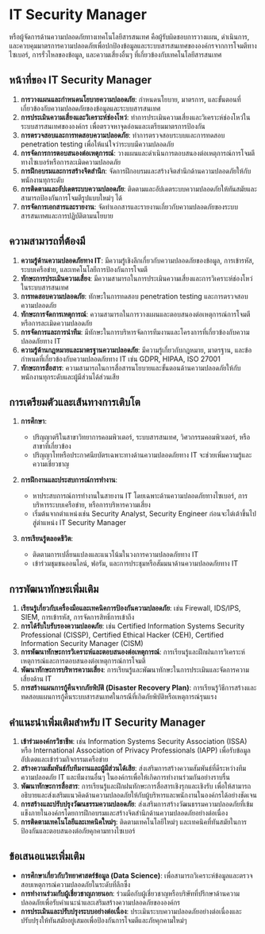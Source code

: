 # IT Security Manager
หรือผู้จัดการด้านความปลอดภัยทางเทคโนโลยีสารสนเทศ คือผู้รับผิดชอบการวางแผน, ดำเนินการ, และควบคุมมาตรการความปลอดภัยเพื่อปกป้องข้อมูลและระบบสารสนเทศขององค์กรจากการโจมตีทางไซเบอร์, การรั่วไหลของข้อมูล, และความเสี่ยงอื่นๆ ที่เกี่ยวข้องกับเทคโนโลยีสารสนเทศ

## หน้าที่ของ IT Security Manager

1. **การวางแผนและกำหนดนโยบายความปลอดภัย**: กำหนดนโยบาย, มาตรการ, และขั้นตอนที่เกี่ยวข้องกับความปลอดภัยของข้อมูลและระบบสารสนเทศ
2. **การประเมินความเสี่ยงและวิเคราะห์ช่องโหว่**: ทำการประเมินความเสี่ยงและวิเคราะห์ช่องโหว่ในระบบสารสนเทศขององค์กร เพื่อตรวจหาจุดอ่อนและเตรียมมาตรการป้องกัน
3. **การตรวจสอบและการทดสอบความปลอดภัย**: ทำการตรวจสอบระบบและการทดสอบ penetration testing เพื่อให้แน่ใจว่าระบบมีความปลอดภัย
4. **การจัดการการตอบสนองต่อเหตุการณ์**: วางแผนและดำเนินการตอบสนองต่อเหตุการณ์การโจมตีทางไซเบอร์หรือการละเมิดความปลอดภัย
5. **การฝึกอบรมและการสร้างจิตสำนึก**: จัดการฝึกอบรมและสร้างจิตสำนึกด้านความปลอดภัยให้กับพนักงานทุกระดับ
6. **การติดตามและอัปเดตระบบความปลอดภัย**: ติดตามและอัปเดตระบบความปลอดภัยให้ทันสมัยและสามารถป้องกันการโจมตีรูปแบบใหม่ๆ ได้
7. **การจัดการเอกสารและรายงาน**: จัดทำเอกสารและรายงานเกี่ยวกับความปลอดภัยของระบบสารสนเทศและการปฏิบัติตามนโยบาย

## ความสามารถที่ต้องมี

1. **ความรู้ด้านความปลอดภัยทาง IT**: มีความรู้เชิงลึกเกี่ยวกับความปลอดภัยของข้อมูล, การเข้ารหัส, ระบบเครือข่าย, และเทคโนโลยีการป้องกันการโจมตี
2. **ทักษะการประเมินความเสี่ยง**: มีความสามารถในการประเมินความเสี่ยงและการวิเคราะห์ช่องโหว่ในระบบสารสนเทศ
3. **การทดสอบความปลอดภัย**: ทักษะในการทดสอบ penetration testing และการตรวจสอบความปลอดภัย
4. **ทักษะการจัดการเหตุการณ์**: ความสามารถในการวางแผนและตอบสนองต่อเหตุการณ์การโจมตีหรือการละเมิดความปลอดภัย
5. **การจัดการและการนำทีม**: มีทักษะในการบริหารจัดการทีมงานและโครงการที่เกี่ยวข้องกับความปลอดภัยทาง IT
6. **ความรู้ด้านกฎหมายและมาตรฐานความปลอดภัย**: มีความรู้เกี่ยวกับกฎหมาย, มาตรฐาน, และข้อกำหนดที่เกี่ยวข้องกับความปลอดภัยทาง IT เช่น GDPR, HIPAA, ISO 27001
7. **ทักษะการสื่อสาร**: ความสามารถในการสื่อสารนโยบายและขั้นตอนด้านความปลอดภัยให้กับพนักงานทุกระดับและผู้มีส่วนได้ส่วนเสีย

## การเตรียมตัวและเส้นทางการเติบโต

1. **การศึกษา**:
    - ปริญญาตรีในสาขาวิทยาการคอมพิวเตอร์, ระบบสารสนเทศ, วิศวกรรมคอมพิวเตอร์, หรือสาขาที่เกี่ยวข้อง
    - ปริญญาโทหรือประกาศนียบัตรเฉพาะทางด้านความปลอดภัยทาง IT จะช่วยเพิ่มความรู้และความเชี่ยวชาญ

2. **การฝึกงานและประสบการณ์การทำงาน**:
    - หาประสบการณ์การทำงานในสายงาน IT โดยเฉพาะด้านความปลอดภัยทางไซเบอร์, การบริหารระบบเครือข่าย, หรือการบริหารความเสี่ยง
    - เริ่มต้นจากตำแหน่งเช่น Security Analyst, Security Engineer ก่อนจะไต่เต้าขึ้นไปสู่ตำแหน่ง IT Security Manager

3. **การเรียนรู้ตลอดชีวิต**:
    - ติดตามการเปลี่ยนแปลงและแนวโน้มในวงการความปลอดภัยทาง IT
    - เข้าร่วมชุมชนออนไลน์, ฟอรัม, และการประชุมหรือสัมมนาด้านความปลอดภัยทาง IT

## การพัฒนาทักษะเพิ่มเติม

1. **เรียนรู้เกี่ยวกับเครื่องมือและเทคนิคการป้องกันความปลอดภัย**: เช่น Firewall, IDS/IPS, SIEM, การเข้ารหัส, การจัดการสิทธิ์การเข้าถึง
2. **การได้รับใบรับรองความปลอดภัย**: เช่น Certified Information Systems Security Professional (CISSP), Certified Ethical Hacker (CEH), Certified Information Security Manager (CISM)
3. **การพัฒนาทักษะการวิเคราะห์และตอบสนองต่อเหตุการณ์**: การเรียนรู้และฝึกฝนการวิเคราะห์เหตุการณ์และการตอบสนองต่อเหตุการณ์การโจมตี
4. **พัฒนาทักษะการบริหารความเสี่ยง**: การเรียนรู้และพัฒนาทักษะในการประเมินและจัดการความเสี่ยงด้าน IT
5. **การสร้างแผนการกู้คืนจากภัยพิบัติ (Disaster Recovery Plan)**: การเรียนรู้วิธีการสร้างและทดสอบแผนการกู้คืนระบบสารสนเทศในกรณีที่เกิดภัยพิบัติหรือเหตุการณ์รุนแรง

## คำแนะนำเพิ่มเติมสำหรับ IT Security Manager

1. **เข้าร่วมองค์กรวิชาชีพ**: เช่น Information Systems Security Association (ISSA) หรือ International Association of Privacy Professionals (IAPP) เพื่อรับข้อมูลอัปเดตและเข้าร่วมกิจกรรมเครือข่าย
2. **สร้างความสัมพันธ์กับทีมงานและผู้มีส่วนได้เสีย**: ส่งเสริมการสร้างความสัมพันธ์ที่ดีระหว่างทีมความปลอดภัย IT และทีมงานอื่นๆ ในองค์กรเพื่อให้เกิดการทำงานร่วมกันอย่างราบรื่น
3. **พัฒนาทักษะการสื่อสาร**: การเรียนรู้และฝึกฝนทักษะการสื่อสารเชิงรุกและเชิงรับ เพื่อให้สามารถอธิบายและส่งเสริมแนวคิดด้านความปลอดภัยให้กับผู้บริหารและพนักงานในองค์กรได้อย่างชัดเจน
4. **การสร้างและปรับปรุงวัฒนธรรมความปลอดภัย**: ส่งเสริมการสร้างวัฒนธรรมความปลอดภัยที่เข้มแข็งภายในองค์กรโดยการฝึกอบรมและสร้างจิตสำนึกด้านความปลอดภัยอย่างต่อเนื่อง
5. **การติดตามเทคโนโลยีและเทคนิคใหม่ๆ**: ติดตามเทคโนโลยีใหม่ๆ และเทคนิคที่ทันสมัยในการป้องกันและตอบสนองต่อภัยคุกคามทางไซเบอร์

## ข้อเสนอแนะเพิ่มเติม

- **การศึกษาเกี่ยวกับวิทยาศาสตร์ข้อมูล (Data Science)**: เพื่อสามารถวิเคราะห์ข้อมูลและตรวจสอบเหตุการณ์ความปลอดภัยในระดับที่ลึกซึ้ง
- **การทำงานร่วมกับผู้เชี่ยวชาญภายนอก**: ร่วมมือกับผู้เชี่ยวชาญหรือบริษัทที่ปรึกษาด้านความปลอดภัยเพื่อรับคำแนะนำและเสริมสร้างความปลอดภัยขององค์กร
- **การประเมินและปรับปรุงระบบอย่างต่อเนื่อง**: ประเมินระบบความปลอดภัยอย่างต่อเนื่องและปรับปรุงให้ทันสมัยอยู่เสมอเพื่อป้องกันการโจมตีและภัยคุกคามใหม่ๆ